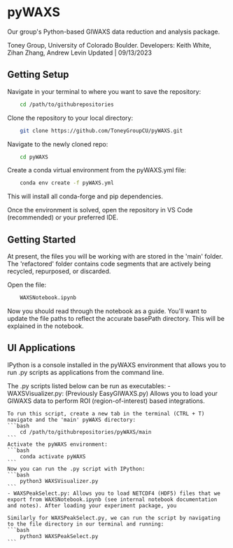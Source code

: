 # pyWAXS
Our group's Python-based GIWAXS data reduction and analysis package.

Toney Group, University of Colorado Boulder.
Developers: Keith White, Zihan Zhang, Andrew Levin
Updated | 09/13/2023

## Getting Setup
Navigate in your terminal to where you want to save the repository:
```bash
    cd /path/to/githubrepositories
```

Clone the repository to your local directory:
```bash
    git clone https://github.com/ToneyGroupCU/pyWAXS.git
```

Navigate to the newly cloned repo:
```bash
    cd pyWAXS
```

Create a conda virtual environment from the pyWAXS.yml file:
```bash
    conda env create -f pyWAXS.yml
```

This will install all conda-forge and pip dependencies. 

Once the environment is solved, open the repository in VS Code (recommended) or your preferred IDE.

## Getting Started
At present, the files you will be working with are stored in the 'main' folder. The 'refactored' folder contains code segments that are actively being recycled, repurposed, or discarded.

Open the file:

```python
    WAXSNotebook.ipynb
```

Now you should read through the notebook as a guide. You'll want to update the file paths to reflect the accurate basePath directory. This will be explained in the notebook. 

## UI Applications
IPython is a console installed in the pyWAXS environment that allows you to run .py scripts as applications from the command line.

The .py scripts listed below can be run as executables:
    - WAXSVisualizer.py: (Previously EasyGIWAXS.py) Allows you to load your GIWAXS data to perform ROI (region-of-interest) based integrations.

    To run this script, create a new tab in the terminal (CTRL + T) navigate and the 'main' pyWAXS directory:
    ```bash
        cd /path/to/githubrepositories/pyWAXS/main
    ```
    Activate the pyWAXS environment:
    ```bash
        conda activate pyWAXS
    ```
    Now you can run the .py script with IPython:
    ```bash
        python3 WAXSVisualizer.py
    ```
    - WAXSPeakSelect.py: Allows you to load NETCDF4 (HDF5) files that we export from WAXSNotebook.ipynb (see internal notebook documentation and notes). After loading your experiment package, you 

    Similarly for WAXSPeakSelect.py, we can run the script by navigating to the file directory in our terminal and running:
    ```bash
        python3 WAXSPeakSelect.py
    ```

<!-- # Developer Notes on File Structure/Organization -->
<!-- -- MAIN FOLDER --
Folder Name: pyWAXS_main
Description: Main class files - .py scripts stored here should be a composite of scripts/notebooks found in all other folders. These will be the primary working classes. Please do not push to this unless you are confident in the updates you are adding.

-- INFORMATION & DATA FOLDERS --
Folder Name: notes
Description: Notes pertaining to algorithm development and implementation in the main pyWAXS classes.

Folder Name: examples
Description: Example data files from Keith's GIWAXS experiments at 11-BM (CMS), will also add an example notebook to this with templates at some point.

Folder Name: cif_repo (needs to be added)
Description: CIF image repository, also contains exported POSCAR files. Let's try to upkeep the folder organization scheme here.

-- OTHER FOLDERS: All other folders contain scripts and code segments that are being actively pulled from to construct the main working classes in 'pyWAXS_main'.
Folder Name: pyWAXS_analysis
Description: Scripts pertaining to GIWAXS image analysis, such as peak indexing, peak searching, single atom-basis Bragg peak calculations, etc.

Folder Name: pyWAXS_pyQt5app
Description: Scripts used to construct a working GUI application using the pyQt5 module.

Folder Name: pyWAXS_reduction
Description: Scripts for reducing GIWAXS data, there is some overlap here with the NSLS-II JupyterHub data reduction scripts.

Folder Name: pyWAXS_simulation
Description: Scripts for diffraction image simulation, essentially Zihan's 2D_diffraction repository on his personal Github page. -->

<!-- Folder Name: pyWAXS_nslsiijupyterhub
Description: Scripts adapted from the PyHyperScattering notebooks/code that are also implemented in the pyHyperScattering CMS branch repo on our group page. -->